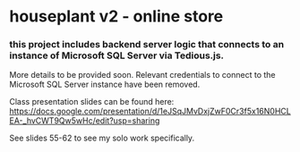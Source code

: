 # houseplant v2 - online store
### this project includes backend server logic that connects to an instance of Microsoft SQL Server via Tedious.js.

More details to be provided soon.
Relevant credentials to connect to the Microsoft SQL Server instance have been removed.


Class presentation slides can be found here: 
https://docs.google.com/presentation/d/1eJSqJMvDxjZwF0Cr3f5x16N0HCLEA-_hvCWT9Qw5wHc/edit?usp=sharing

See slides 55-62 to see my solo work specifically.